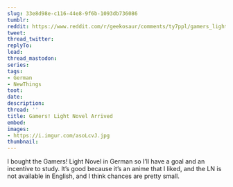 ```yaml
---
slug: 33e8d98e-c116-44e8-9f6b-1093db736086
tumblr:
reddit: https://www.reddit.com/r/geekosaur/comments/ty7ppl/gamers_light_novel_arrived/
tweet:
thread_twitter:
replyTo:
lead:
thread_mastodon:
series:
tags:
- German
- NewThings
toot:
date:
description:
thread: ''
title: Gamers! Light Novel Arrived
embed:
images:
- https://i.imgur.com/asoLcvJ.jpg
thumbnail:
---
```


I bought the Gamers! Light Novel in German so I’ll have a goal and an incentive to study. It’s good because it’s an anime that I liked, and the LN is not available in English, and I think chances are pretty small.